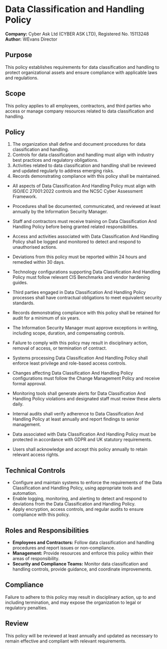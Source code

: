 # Data Classification and Handling Policy

**Company:** Cyber Ask Ltd (CYBER ASK LTD), Registered No. 15113248  
**Author:** WEvans Director

## Purpose

This policy establishes requirements for data classification and handling to protect organizational assets and ensure compliance with applicable laws and regulations.

## Scope

This policy applies to all employees, contractors, and third parties who access or manage company resources related to data classification and handling.

## Policy
1. The organization shall define and document procedures for data classification and handling.
2. Controls for data classification and handling must align with industry best practices and regulatory obligations.
3. Activities related to data classification and handling shall be reviewed and updated regularly to address emerging risks.
4. Records demonstrating compliance with this policy shall be maintained.

- All aspects of Data Classification And Handling Policy must align with ISO/IEC 27001:2022 controls and the NCSC Cyber Assessment Framework.
- Procedures shall be documented, communicated, and reviewed at least annually by the Information Security Manager.
- Staff and contractors must receive training on Data Classification And Handling Policy before being granted related responsibilities.
- Access and activities associated with Data Classification And Handling Policy shall be logged and monitored to detect and respond to unauthorised actions.
- Deviations from this policy must be reported within 24 hours and remedied within 30 days.
- Technology configurations supporting Data Classification And Handling Policy must follow relevant CIS Benchmarks and vendor hardening guides.
- Third parties engaged in Data Classification And Handling Policy processes shall have contractual obligations to meet equivalent security standards.
- Records demonstrating compliance with this policy shall be retained for audit for a minimum of six years.
- The Information Security Manager must approve exceptions in writing, including scope, duration, and compensating controls.
- Failure to comply with this policy may result in disciplinary action, removal of access, or termination of contract.

- Systems processing Data Classification And Handling Policy shall enforce least privilege and role-based access controls.
- Changes affecting Data Classification And Handling Policy configurations must follow the Change Management Policy and receive formal approval.
- Monitoring tools shall generate alerts for Data Classification And Handling Policy violations and designated staff must review these alerts daily.
- Internal audits shall verify adherence to Data Classification And Handling Policy at least annually and report findings to senior management.
- Data associated with Data Classification And Handling Policy must be protected in accordance with GDPR and UK statutory requirements.
- Users shall acknowledge and accept this policy annually to retain relevant access rights.

## Technical Controls

- Configure and maintain systems to enforce the requirements of the Data Classification and Handling Policy, using appropriate tools and automation.
- Enable logging, monitoring, and alerting to detect and respond to deviations from the Data Classification and Handling Policy.
- Apply encryption, access controls, and regular audits to ensure compliance with this policy.

## Roles and Responsibilities

- **Employees and Contractors:** Follow data classification and handling procedures and report issues or non-compliance.
- **Management:** Provide resources and enforce this policy within their areas of responsibility.
- **Security and Compliance Teams:** Monitor data classification and handling controls, provide guidance, and coordinate improvements.

## Compliance

Failure to adhere to this policy may result in disciplinary action, up to and including termination, and may expose the organization to legal or regulatory penalties.

## Review

This policy will be reviewed at least annually and updated as necessary to remain effective and compliant with relevant requirements.
